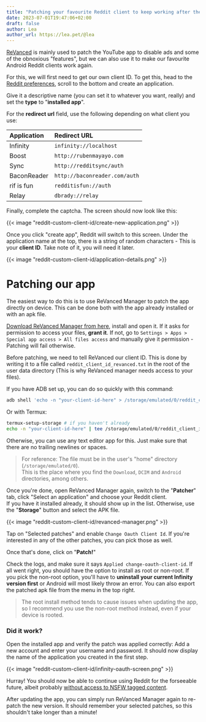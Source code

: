 ```yaml
---
title: "Patching your favourite Reddit client to keep working after the API pricing change"
date: 2023-07-01T19:47:06+02:00
draft: false
author: Lea
author_url: https://lea.pet/@lea
---
```


[ReVanced](https://github.com/revanced) is mainly used to patch the YouTube app to disable ads and some of the obnoxious "features", but we can also use it to make our favourite Android Reddit clients work again.
<!--more-->
For this, we will first need to get our own client ID. To get this, head to the [Reddit preferences](https://old.reddit.com/prefs/apps/), scroll to the bottom and create an application.

Give it a descriptive name (you can set it to whatever you want, really) and set the **type** to "**installed app**".

For the **redirect url** field, use the following depending on what client you use:

| Application | Redirect URL                  |
| :---------- | :---------------------------- |
| Infinity    | `infinity://localhost`        |
| Boost       | `http://rubenmayayo.com`      |
| Sync        | `http://redditsync/auth`      |
| BaconReader | `http://baconreader.com/auth` |
| rif is fun  | `redditisfun://auth`          |
| Relay       | `dbrady://relay`              |

Finally, complete the captcha. The screen should now look like this:

{{< image "reddit-custom-client-id/create-new-application.png" >}}

Once you click "create app", Reddit will switch to this screen. Under the application name at the top, there is a string of random characters - This is your **client ID**. Take note of it, you will need it later.

{{< image "reddit-custom-client-id/application-details.png" >}}

# Patching our app

<!-- ## On device -->

The easiest way to do this is to use ReVanced Manager to patch the app directly on device. This can be done both with the app already installed or with an apk file.

[Download ReVanced Manager from here](https://github.com/revanced/revanced-manager/releases/latest), install and open it. If it asks for permission to access your files, **grant it**. If not, go to `Settings > Apps > Special app access > All files access` and manually give it permission - Patching will fail otherwise.

Before patching, we need to tell ReVanced our client ID. This is done by writing it to a file called `reddit_client_id_revanced.txt` in the root of the user data directory (This is why ReVanced manager needs access to your files).

If you have ADB set up, you can do so quickly with this command:
```bash
adb shell 'echo -n "your-client-id-here" > /storage/emulated/0/reddit_client_id_revanced.txt'
```

Or with Termux:
```bash
termux-setup-storage # if you haven't already
echo -n "your-client-id-here" | tee /storage/emulated/0/reddit_client_id_revanced.txt
```

Otherwise, you can use any text editor app for this. Just make sure that there are no trailing newlines or spaces.

> For reference: The file must be in the user's "home" directory (`/storage/emulated/0`). \
> This is the place where you find the `Download`, `DCIM` and `Android` directories, among others.

Once you're done, open ReVanced Manager again, switch to the "**Patcher**" tab, click "Select an application" and choose your Reddit client. \
If you have it installed already, it should show up in the list. Otherwise, use the "**Storage**" button and select the APK file.

{{< image "reddit-custom-client-id/revanced-manager.png" >}}

Tap on "Selected patches" and enable `Change Oauth Client Id`. If you're interested in any of the other patches, you can pick those as well.

Once that's done, click on "**Patch!**"

Check the logs, and make sure it says `Applied change-oauth-client-id`. If all went right, you should have the option to install as root or non-root. If you pick the non-root option, you'll have to **uninstall your current Infinity version first** or Android will most likely throw an error. You can also export the patched apk file from the menu in the top right.

> The root install method tends to cause issues when updating the app, so I recommend you use the non-root method instead, even if your device is rooted.

### Did it work?

Open the installed app and verify the patch was applied correctly: Add a new account and enter your username and password. It should now display the name of the application you created in the first step.

{{< image "reddit-custom-client-id/infinity-oauth-screen.png" >}}

Hurray! You should now be able to continue using Reddit for the forseeable future, albeit probably [without access to NSFW tagged content](https://www.reddit.com/r/redditsync/comments/12qwwjh/an_update_regarding_reddits_api_changes_to_how/).

After updating the app, you can simply run ReVanced Manager again to re-patch the new version. It should remember your selected patches, so this shouldn't take longer than a minute!

<!--
## Using ReVanced CLI

If ReVanced Manager doesn't work, we can also use the ReVanced CLI to patch an APK file on our computer. This is more advanced and will be tedious to do every time you update the app, so only do this if you need to.

Download [the JAR file from here](https://github.com/revanced/revanced-cli/releases/tag/v2.21.5) and verify you can run it:

```bash
$ java -jar revanced-cli-2.21.5-all.jar
```

This should print an error message along with usage instructions.

You will also need the ReVanced Patches - Download the [JAR file from ReVanced's GitHub releases](https://github.com/revanced/revanced-patches/releases/latest).

Finally, create a file called `options.json` with your client ID:

```json
[
    {
        "patchName" : "change-oauth-client-id",
        "options" : [
            {
                "key" : "client-id",
                "value" : "put-your-client-id-here"
            }
        ]
    }
]
```

You can now patch the APK file! Run `java -jar revanced-cli-*.jar` again with the following flags:

| Flag | Value |
| :--- | :------ |
| `-a` | The unpatched input apk file |
| `-o` | The name of the patched output file |
| `-i` | List of patches we want to apply, in this case only `change-oauth-client-id` |
| `-b` | The patch bundle (`revanced-patches-vx.xx.x.jar`) |
| `--options` | Tell ReVanced to use `options.json`, where we specified the client ID |

The full command should look something like this:

```bash
java -jar revanced-cli.jar \
    -a Infinity-v6.0.2.apk \
    -o infinity-patched.apk \
    -i change-oauth-client-id \
    -b revanced-patches-*.jar \
    --options options.json
```

No errors? Great! Finally, you can install the patched apk and [make sure it was patched correctly](#did-it-work).
-->
